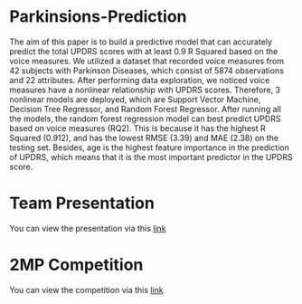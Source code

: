 # Parkinsions-Prediction
The aim of this paper is to build a predictive model
that can accurately predict the total UPDRS scores with at
least 0.9 R Squared based on the voice measures. We utilized
a dataset that recorded voice measures from 42 subjects with
Parkinson Diseases, which consist of 5874 observations and
22 attributes. After performing data exploration, we noticed
voice measures have a nonlinear relationship with UPDRS
scores. Therefore, 3 nonlinear models are deployed, which
are Support Vector Machine, Decision Tree Regressor, and
Random Forest Regressor. After running all the models, the
random forest regression model can best predict UPDRS
based on voice measures (RQ2). This is because it has the
highest R Squared (0.912), and has the lowest RMSE (3.39)
and MAE (2.38) on the testing set. Besides, age is the highest
feature importance in the prediction of UPDRS, which
means that it is the most important predictor in the UPDRS
score.

# Team Presentation
You can view the presentation via this [link](https://spark.adobe.com/page/gf0qnybSmQvfc/)

# 2MP Competition
You can view the competition via this [link](https://padlet.com/nlee95/posterC202)
